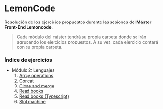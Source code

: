 # LemonCode
Resolución de los ejercicios propuestos durante las sesiones del **Máster Front-End Lemoncode**.

> Cada módulo del máster tendrá su propia carpeta donde se irán agrupando los ejercicios propuestos. A su vez, cada ejercicio contará con su propia carpeta.


### Índice de ejercicios

- Módulo 2: Lenguajes
    1. [Array operations](https://github.com/aaronsglz/lemoncode/tree/master/language-exercises/ex1-array-operations)
    2. [Concat](https://github.com/aaronsglz/lemoncode/tree/master/language-exercises/ex2-concat)
    3. [Clone and merge](https://github.com/aaronsglz/lemoncode/tree/master/language-exercises/ex3-clone-merge)
    4. [Read books](https://github.com/aaronsglz/lemoncode/tree/master/language-exercises/ex4-read-books)
    5. [Read books (Typescript)](https://github.com/aaronsglz/lemoncode/tree/master/language-exercises/ex4-read-books-ts)
    6. [Slot machine](https://github.com/aaronsglz/lemoncode/tree/master/language-exercises/ex5-slot-machine)
